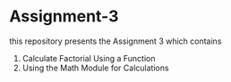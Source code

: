 # Assignment-3
this repository presents the Assignment 3 which contains
1. Calculate Factorial Using a Function
2. Using the Math Module for Calculations
